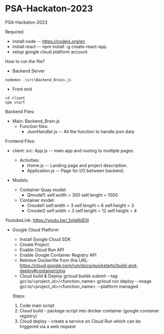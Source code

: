 # PSA-Hackaton-2023
PSA-Hackaton-2023

Required
* install node -- https://nodejs.org/en
* install react -- npm install -g create-react-app.
* setup google cloud platform account 

How to run the file? 

* Backend Server
```shell
nodemon .\src\Backend_Brain.js
```

* Front end

```shell
cd client
npm start
```



Backend Files:
* Main: Backend_Brain.js
    * Function files:
        - JsonHandler.js  -- All the function to handle json data

Frontend Files:
* client: src: App.js -- main app and routing to multiple pages.
    * Activities:
        - Home.js -- Landing page and project description.
        - Application.js -- Page for I/O between backend.


* Models:
    * Container Quay model:
        * Qmodel1:
            self.width = 300
            self.lenght = 1000
    * Container model:
        * Cmodel1 
            self.width = 3
            self.lenght = 6
            self.height = 3
        * Cmodel2
            self.width = 3
            self.lenght = 12
            self.height = 4
    
YoutubeLink: https://youtu.be/_1olg6klE0I


* Google Cloud Platform 
	* Install Google Cloud SDK 
	* Create Project
	* Enable Cloud Run API 
	* Enable Google Container Registry API 
	* Retrieve Dockerfile from this URL: 
	    https://cloud.google.com/run/docs/quickstarts/build-and-deploy#containerizing
	* Cloud build & Deploy 
	    gcloud builds submit --tag gcr.io/<project_id>/<function_name>
	    gcloud run deploy --image gcr.io/<project_id>/<function_name> --platform managed


	Steps: 
	1) Code main script 
	2) Cloud build - package script into docker container (google container registry) 
	3) Cloud deploy - create a service on Cloud Run which can be triggered via a web request
